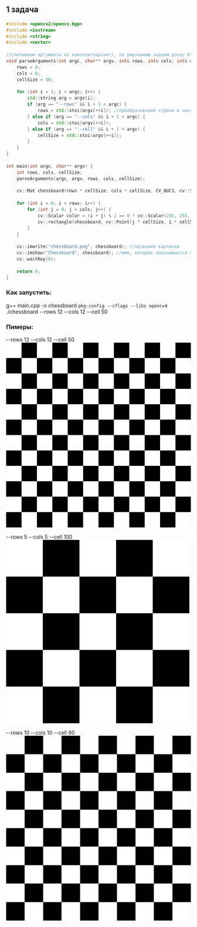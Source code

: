 ## 1 задача

```c++
#include <opencv2/opencv.hpp>
#include <iostream>
#include <string>
#include <vector>

//считываем аргументы из консоли(парсинг), по умолчанию задаем доску 8*8
void parseArguments(int argc, char** argv, int& rows, int& cols, int& cellSize) {
    rows = 8;
    cols = 8;
    cellSize = 50;
    
    for (int i = 1; i < argc; i++) {
        std::string arg = argv[i];
        if (arg == "--rows" && i + 1 < argc) {
            rows = std::stoi(argv[++i]); //преобразование строки в число
        } else if (arg == "--cols" && i + 1 < argc) {
            cols = std::stoi(argv[++i]);
        } else if (arg == "--cell" && i + 1 < argc) {
            cellSize = std::stoi(argv[++i]);
        }
    }
}

int main(int argc, char** argv) {
    int rows, cols, cellSize;
    parseArguments(argc, argv, rows, cols, cellSize);
    
    cv::Mat chessboard(rows * cellSize, cols * cellSize, CV_8UC3, cv::Scalar::all(255)); //создание матрицы нужного размера
    
    for (int i = 0; i < rows; i++) {
        for (int j = 0; j < cols; j++) {
            cv::Scalar color = (i + j) % 2 == 0 ? cv::Scalar(255, 255, 255) : cv::Scalar(0, 0, 0);// сумма индексов четная - белый цвет, сумма индексов нечетная - черный цвет
            cv::rectangle(chessboard, cv::Point(j * cellSize, i * cellSize), cv::Point((j + 1) * cellSize, (i + 1) * cellSize), color, cv::FILLED); //рисуем клетку нужного цвета
        }
    }
    
    cv::imwrite("chessboard.png", chessboard); //название картинки
    cv::imshow("Chessboard", chessboard); //имя, которое показывается при открытии
    cv::waitKey(0);
    
    return 0;
}
```

### Как запустить:

g++ main.cpp -o chessboard `pkg-config --cflags --libs opencv4`
./chessboard --rows 12 --cols 12 --cell 50

### Пимеры:
--rows 12 --cols 12 --cell 50
![1](chessboard1.png)

--rows 5 --cols 5 --cell 100
![2](chessboard2.png)

--rows 10 --cols 10 --cell 90
![2](chessboard3.png)